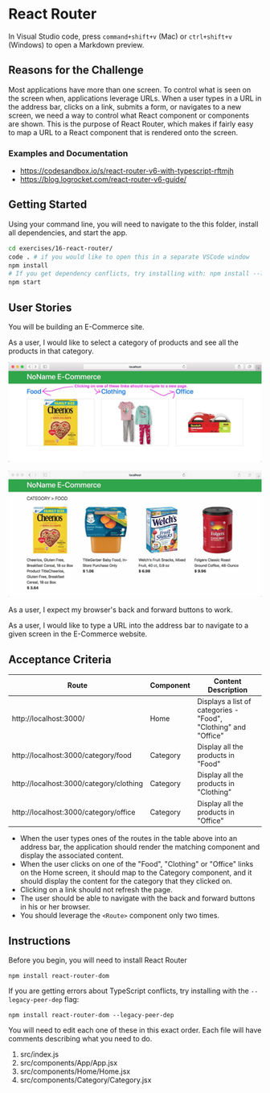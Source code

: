 # React Router

In Visual Studio code, press `command+shift+v` (Mac) or `ctrl+shift+v` (Windows) to open a Markdown preview.

## Reasons for the Challenge

Most applications have more than one screen. To control what is seen on the screen when, applications leverage URLs. When a user types in a URL in the address bar, clicks on a link, submits a form, or navigates to a new screen, we need a way to control what React component or components are shown. This is the purpose of React Router, which makes if fairly easy to map a URL to a React component that is rendered onto the screen.

### Examples and Documentation

- https://codesandbox.io/s/react-router-v6-with-typescript-rftmjh
- https://blog.logrocket.com/react-router-v6-guide/

## Getting Started

Using your command line, you will need to navigate to the this folder, install all dependencies, and start the app.

```bash
cd exercises/16-react-router/
code . # if you would like to open this in a separate VSCode window
npm install
# If you get dependency conflicts, try installing with: npm install --legacy-peer-deps
npm start
```

## User Stories

You will be building an E-Commerce site.

As a user, I would like to select a category of products and see all the products in that category.

![The Home screen, which should link to the Category screen](react-router-home.jpg)

![The Category screen, which should display the products within the selected category](react-router-category.jpg)

As a user, I expect my browser's back and forward buttons to work.

As a user, I would like to type a URL into the address bar to navigate to a given screen in the E-Commerce website.

## Acceptance Criteria

| Route                                   | Component | Content Description                                             |
| --------------------------------------- | --------- | --------------------------------------------------------------- |
| http://localhost:3000/                  | Home      | Displays a list of categories - "Food", "Clothing" and "Office" |
| http://localhost:3000/category/food     | Category  | Display all the products in "Food"                              |
| http://localhost:3000/category/clothing | Category  | Display all the products in "Clothing"                          |
| http://localhost:3000/category/office   | Category  | Display all the products in "Office"                            |

- When the user types ones of the routes in the table above into an address bar, the application should render the matching component and display the associated content.
- When the user clicks on one of the "Food", "Clothing" or "Office" links on the Home screen, it should map to the Category component, and it should display the content for the category that they clicked on.
- Clicking on a link should not refresh the page.
- The user should be able to navigate with the back and forward buttons in his or her browser.
- You should leverage the `<Route>` component only two times.

## Instructions

Before you begin, you will need to install React Router

```shell
npm install react-router-dom
```

If you are getting errors about TypeScript conflicts, try installing with the `--legacy-peer-dep` flag:

```shell
npm install react-router-dom --legacy-peer-dep
```

You will need to edit each one of these in this exact order. Each file will have comments describing what you need to do.

1. src/index.js
2. src/components/App/App.jsx
3. src/components/Home/Home.jsx
4. src/components/Category/Category.jsx
